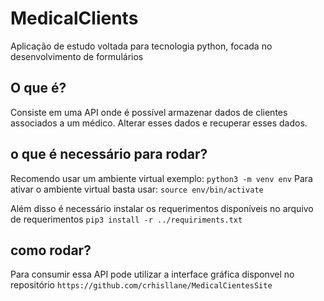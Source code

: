 # MedicalClients
Aplicação de estudo voltada para tecnologia python, focada no desenvolvimento de formulários 

## O que é?
Consiste em uma API onde é possível armazenar dados de clientes associados a um médico. Alterar esses dados e recuperar esses dados. 

## o que é necessário para rodar?
Recomendo usar um ambiente virtual exemplo:
`python3 -m venv env`
Para ativar o ambiente virtual basta usar:
`source env/bin/activate`

Além disso é necessário instalar os requerimentos disponíveis no arquivo de requerimentos
`pip3 install -r ../requiriments.txt` 

## como rodar?
Para consumir essa API pode utilizar a interface gráfica disponvel no repositório 
`https://github.com/crhisllane/MedicalCientesSite`


